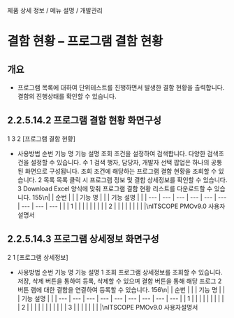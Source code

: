 <!--breadcrumb:제품 상세 정보 / 메뉴 설명 / 개발관리--><span class="md-breadcrumb">제품 상세 정보 / 메뉴 설명 / 개발관리</span>
# 결함 현황 – 프로그램 결함 현황
<!--5th-h2-toc-->
## 개요

- 프로그램 목록에 대하여 단위테스트를 진행하면서 발생한 결함 현황을 출력합니다. 결함의 진행상태를 확인할 수 있습니다.
## 2.2.5.14.2 프로그램 결함 현황 화면구성
1
3
2
[프로그램 결함 현황]
- 사용방법
순번 기능 명 기능 설명
조회 조건을 설정하여 검색합니다. 다양한 검색조건을 설정할 수 있습니다. 수
1 검색
행자, 담당자, 개발자 선택 팝업은 하나의 공통된 화면으로 구성됩니다.
조회 조건에 해당하는 프로그램 결함 현황을 조회할 수 있습니다.
2 목록
목록 클릭 시 프로그램 정보 및 결함 상세정보를 확인할 수 있습니다.
3 Download Excel 양식에 맞춰 프로그램 결함 현황 리스트를 다운로드할 수 있습니다.
155\n|  | 순번 |  |  | 기능 명 |  |  | 기능 설명 |  |
| --- | --- | --- | --- | --- | --- | --- | --- | --- |
|  | 1 |  |  |  |  |  |  |  |
| 2 |  |  |  |  |  |  |  |  |\nITSCOPE PMOv9.0 사용자설명서
## 2.2.5.14.3 프로그램 상세정보 화면구성
2
1
[프로그램 상세정보]
- 사용방법
순번 기능 명 기능 설명
1 조회 프로그램 상세정보를 조회할 수 있습니다.
저장, 삭제 버튼을 통하여 등록, 삭제할 수 있으며 결함 버튼을 통해 해당 프로그
2 버튼
램에 대한 결함을 연결하여 등록할 수 있습니다.
156\n|  | 순번 |  |  | 기능 명 |  |  | 기능 설명 |  |
| --- | --- | --- | --- | --- | --- | --- | --- | --- |
| 1 |  |  |  |  |  |  |  |  |
| 2 |  |  |  |  |  |  |  |  |
|  | 3 |  |  |  |  |  |  |  |\nITSCOPE PMOv9.0 사용자설명서
